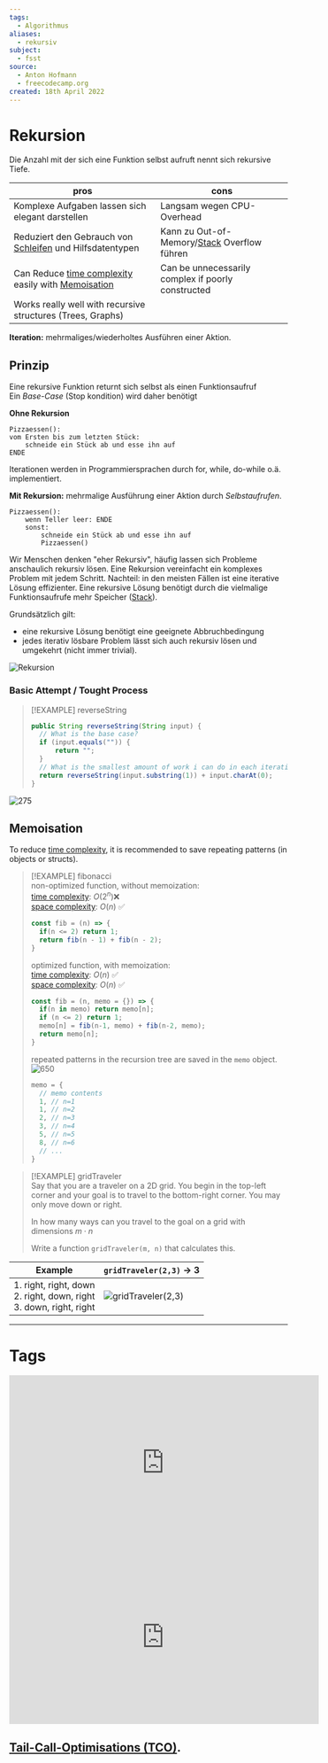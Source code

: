 ```yaml
---
tags:
  - Algorithmus
aliases:
  - rekursiv
subject:
  - fsst
source:
  - Anton Hofmann
  - freecodecamp.org
created: 18th April 2022
---
```


# Rekursion

Die Anzahl mit der sich eine Funktion selbst aufruft nennt sich rekursive Tiefe.

| pros                                                                                            | cons                                               |
| ----------------------------------------------------------------------------------------------- | -------------------------------------------------- |
| Komplexe Aufgaben lassen sich elegant darstellen                                                | Langsam wegen CPU-Overhead                         |
| Reduziert den Gebrauch von [Schleifen](../Schleifen.md) und Hilfsdatentypen                                        | Kann zu Out-of-Memory/[Stack](LIFO%20Stack.md) Overflow führen        | 
| Can Reduce [time complexity](O-Notation.md) easily with [Memoisation](Rekursion.md#Memoisation) | Can be unnecessarily complex if poorly constructed |
| Works really well with recursive structures (Trees, Graphs)                                     |                                                    |

**Iteration:** mehrmaliges/wiederholtes Ausführen einer Aktion.

## Prinzip

Eine rekursive Funktion returnt sich selbst als einen Funktionsaufruf  
Ein *Base-Case* (Stop kondition) wird daher benötigt


**Ohne Rekursion**

```
Pizzaessen():
vom Ersten bis zum letzten Stück:
	schneide ein Stück ab und esse ihn auf
ENDE
```

Iterationen werden in Programmiersprachen durch for, while, do-while o.ä. implementiert.

**Mit Rekursion:** mehrmalige Ausführung einer Aktion durch *Selbstaufrufen*.

```
Pizzaessen():
	wenn Teller leer: ENDE
	sonst:
		schneide ein Stück ab und esse ihn auf
		Pizzaessen()
```

Wir Menschen denken "eher Rekursiv", häufig lassen sich Probleme anschaulich rekursiv lösen. Eine Rekursion vereinfacht ein komplexes Problem mit jedem Schritt. Nachteil: in den meisten Fällen ist eine iterative Lösung effizienter. Eine rekursive Lösung benötigt durch die vielmalige Funktionsaufrufe mehr Speicher ([Stack](LIFO%20Stack.md)).

Grundsätzlich gilt:

- eine rekursive Lösung benötigt eine geeignete Abbruchbedingung
- jedes iterativ lösbare Problem lässt sich auch rekursiv lösen und umgekehrt (nicht immer trivial).
  

![Rekursion](assets/Rekursion.png)

### Basic Attempt / Tought Process

> [!EXAMPLE] reverseString
>
> ```java
> public String reverseString(String input) {
> 	// What is the base case?
> 	if (input.equals("")) {
> 		return ""; 
> 	}
> 	// What is the smallest amount of work i can do in each iteration?
> 	return reverseString(input.substring(1)) + input.charAt(0);
> }
> ```

![275](../assets/reverseString_callStack.svg)

## Memoisation

To reduce [time complexity](O-Notation.md), it is recommended to save repeating patterns (in objects or structs).

> [!EXAMPLE] fibonacci  
> non-optimized function, without memoization:  
> [time complexity](O-Notation.md): $O(2^{n})$❌  
> [space complexity](O-Notation.md): $O(n)$ ✅
>
> ``` js
> const fib = (n) => {
> 	if(n <= 2) return 1;
> 	return fib(n - 1) + fib(n - 2);
> }
> ```
>
> optimized function, with memoization:  
> [time complexity](O-Notation.md): $O(n)$ ✅  
> [space complexity](O-Notation.md): $O(n)$ ✅
>
> ```js
> const fib = (n, memo = {}) => {
> 	if(n in memo) return memo[n];
> 	if (n <= 2) return 1;
> 	memo[n] = fib(n-1, memo) + fib(n-2, memo);
> 	return memo[n];
> }
> ```
>
> repeated patterns in the recursion tree are saved in the `memo` object.  
> ![650](fib_tree.svg)
>
> ``` js
> memo = {
> 	// memo contents
> 	1, // n=1 
> 	1, // n=2
> 	2, // n=3
> 	3, // n=4
> 	5, // n=5
> 	8, // n=6
> 	// ...
> }
> ```

> [!EXAMPLE] gridTraveler  
> Say that you are a traveler on a 2D grid. You begin in the top-left corner and your goal is to travel to the bottom-right corner. You may only move down or right.
> 
> In how many ways can you travel to the goal on a grid with dimensions $m\cdot n$
> 
> Write a function `gridTraveler(m, n)` that calculates this.

|**Example**|`gridTraveler(2,3)` $\rightarrow$ 3 |
|-|-|
| 1. right, right, down<br> 2. right, down, right <br> 3. down, right, right<br>|![gridTraveler(2,3)](gridTraveler(2,3).svg) |

---

# Tags

<iframe width="560" height="315" src="https://www.youtube.com/embed/oBt53YbR9Kk" title="YouTube video player" frameborder="0" allow="accelerometer; autoplay; clipboard-write; encrypted-media; gyroscope; picture-in-picture" allowfullscreen></iframe>

<iframe width="560" height="315" src="https://www.youtube.com/embed/IJDJ0kBx2LM" title="YouTube video player" frameborder="0" allow="accelerometer; autoplay; clipboard-write; encrypted-media; gyroscope; picture-in-picture" allowfullscreen></iframe>

## [Tail-Call-Optimisations (TCO)](https://stackoverflow.com/questions/310974/what-is-tail-call-optimization).